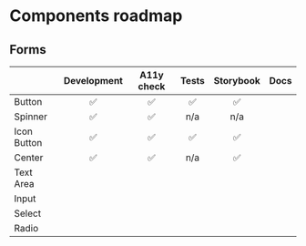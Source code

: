 # Components roadmap

## Forms

|             | Development | A11y check | Tests | Storybook | Docs |
| ----------- | :---------: | :--------: | :---: | :-------: | :--: |
| Button      |     ✅      |     ✅     |  ✅   |    ✅     |      |
| Spinner     |     ✅      |     ✅     |  n/a  |    n/a    |      |
| Icon Button |     ✅      |     ✅     |  ✅   |    ✅     |      |
| Center      |     ✅      |     ✅     |  n/a  |    ✅     |      |
| Text Area   |             |            |       |           |      |
| Input       |             |            |       |           |      |
| Select      |             |            |       |           |      |
| Radio       |             |            |       |           |      |
